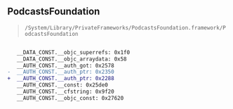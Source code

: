 ## PodcastsFoundation

> `/System/Library/PrivateFrameworks/PodcastsFoundation.framework/PodcastsFoundation`

```diff

   __DATA_CONST.__objc_superrefs: 0x1f0
   __DATA_CONST.__objc_arraydata: 0x58
   __AUTH_CONST.__auth_got: 0x2578
-  __AUTH_CONST.__auth_ptr: 0x2350
+  __AUTH_CONST.__auth_ptr: 0x2288
   __AUTH_CONST.__const: 0x25de0
   __AUTH_CONST.__cfstring: 0x9f20
   __AUTH_CONST.__objc_const: 0x27620

```
